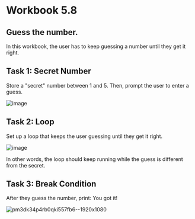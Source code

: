 # Workbook 5.8

## Guess the number.
In this workbook, the user has to keep guessing a number until they get it right.

## Task 1: Secret Number
Store a "secret" number between 1 and 5. Then, prompt the user to enter a guess.

![image](https://github.com/emtaylor1993/Udemy-Courses/assets/93065901/c1e1fc52-0c61-4d51-97e8-7d9c09186696)

## Task 2: Loop
Set up a loop that keeps the user guessing until they get it right.

![image](https://github.com/emtaylor1993/Udemy-Courses/assets/93065901/1d44e090-9f39-41b1-ab5b-5f9fbc7b6803)

In other words, the loop should keep running while the guess is different from the secret.

## Task 3: Break Condition
After they guess the number, print: </code>You got it!</code>

![pm3dk34p4rb0qki557fb6--1920x1080](https://github.com/emtaylor1993/Udemy-Courses/assets/93065901/12b5a2d5-a8e1-44f6-ba13-3a5f339e3e0e)

